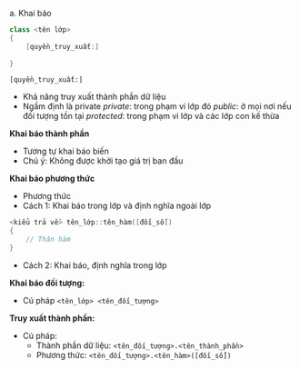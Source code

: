 a. Khai báo

```cpp
class <tên lớp>
{
	[quyền_truy_xuất:]
	
}
```

`[quyền_truy_xuất:]`
- Khả năng truy xuất thành phần dữ liệu
- Ngầm định là private
*private*: trong phạm vi lớp đó
*public*: ở mọi nơi nếu đối tượng tồn tại
*protected*: trong phạm vi lớp và các lớp con kế thừa

**Khai báo thành phần**
- Tương tự khai báo biến
- Chú ý: Không được khởi tạo giá trị ban đầu

**Khai báo phương thức**
- Phương thức
- Cách 1: Khai báo trong lớp và định nghĩa ngoài lớp
```cpp
<kiểu trả về> tên_lớp::tên_hàm([đối_số])
{
	// Thân hàm
}
```
- Cách 2: Khai báo, định nghĩa trong lớp

**Khai báo đối tượng:**
- Cú pháp `<tên_lớp> <tên_đối_tượng>`

**Truy xuất thành phần:**
- Cú pháp: 
	- Thành phần dữ liệu: `<tên_đối_tượng>.<tên_thành_phần>`
	- Phương thức: `<tên_đối_tượng>.<tên_hàm>([đối_số])`

